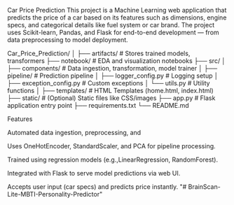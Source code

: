 Car Price Prediction
This project is a Machine Learning web application that predicts the price of a car based on its features such as dimensions, engine specs, and categorical details like fuel system or car brand. The project uses Scikit-learn, Pandas, and Flask for end-to-end development — from data preprocessing to model deployment.

Car_Price_Prediction/
│
├── artifacts/                 # Stores trained models, transformers
├── notebook/                  # EDA and visualization notebooks
├── src/
│   ├── components/            # Data ingestion, transformation, model trainer
│   ├── pipeline/              # Prediction pipeline
│   ├── logger_config.py       # Logging setup
│   ├── exception_config.py    # Custom exceptions
│   └── utils.py               # Utility functions
│
├── templates/                 # HTML Templates (home.html, index.html)
├── static/                    # (Optional) Static files like CSS/images
├── app.py                     # Flask application entry point
├── requirements.txt
└── README.md


Features


Automated data ingestion, preprocessing, and 

Uses OneHotEncoder, StandardScaler, and PCA for pipeline processing.

Trained using regression models (e.g.,LinearRegression, RandomForest).

Integrated with Flask to serve model predictions via web UI.

Accepts user input (car specs) and predicts price instantly.
"# BrainScan-Lite-MBTI-Personality-Predictor" 
